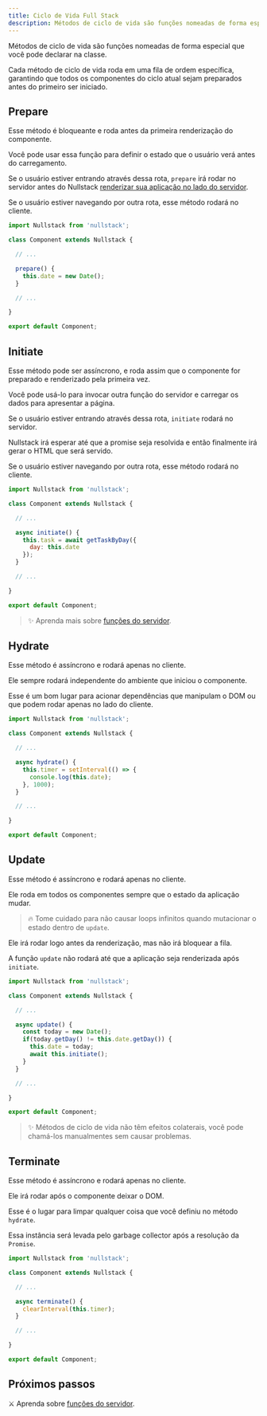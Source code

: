 ```yaml
---
title: Ciclo de Vida Full Stack
description: Métodos de ciclo de vida são funções nomeadas de forma especial que você pode declarar na classe
---
```


Métodos de ciclo de vida são funções nomeadas de forma especial que você pode declarar na classe.

Cada método de ciclo de vida roda em uma fila de ordem específica, garantindo que todos os componentes do ciclo atual sejam preparados antes do primeiro ser iniciado.

## Prepare

Esse método é bloqueante e roda antes da primeira renderização do componente.

Você pode usar essa função para definir o estado que o usuário verá antes do carregamento.

Se o usuário estiver entrando através dessa rota, `prepare` irá rodar no servidor antes do Nullstack [renderizar sua aplicação no lado do servidor](/pt-br/renderizando-no-servidor).

Se o usuário estiver navegando por outra rota, esse método rodará no cliente.

```jsx
import Nullstack from 'nullstack';

class Component extends Nullstack {

  // ...

  prepare() {
    this.date = new Date();
  }

  // ...

}

export default Component;
```

## Initiate

Esse método pode ser assíncrono, e roda assim que o componente for preparado e renderizado pela primeira vez.

Você pode usá-lo para invocar outra função do servidor e carregar os dados para apresentar a página.

Se o usuário estiver entrando através dessa rota, `initiate` rodará no servidor.

Nullstack irá esperar até que a promise seja resolvida e então finalmente irá gerar o HTML que será servido.

Se o usuário estiver navegando por outra rota, esse método rodará no cliente.

```jsx
import Nullstack from 'nullstack';

class Component extends Nullstack {

  // ...

  async initiate() {
    this.task = await getTaskByDay({
      day: this.date
    });
  }

  // ...

}

export default Component;
```
> ✨ Aprenda mais sobre [funções do servidor](/pt-br/funcoes-de-servidor).

## Hydrate

Esse método é assíncrono e rodará apenas no cliente.

Ele sempre rodará independente do ambiente que iniciou o componente.

Esse é um bom lugar para acionar dependências que manipulam o DOM ou que podem rodar apenas no lado do cliente.

```jsx
import Nullstack from 'nullstack';

class Component extends Nullstack {

  // ...

  async hydrate() {
    this.timer = setInterval(() => {
      console.log(this.date);
    }, 1000);
  }

  // ...

}

export default Component;
```

## Update

Esse método é assíncrono e rodará apenas no cliente.

Ele roda em todos os componentes sempre que o estado da aplicação mudar.

> 🔥 Tome cuidado para não causar loops infinitos quando mutacionar o estado dentro de `update`.

Ele irá rodar logo antes da renderização, mas não irá bloquear a fila.

A função `update` não rodará até que a aplicação seja renderizada após `initiate`.

```jsx
import Nullstack from 'nullstack';

class Component extends Nullstack {

  // ...

  async update() {
    const today = new Date();
    if(today.getDay() != this.date.getDay()) {
      this.date = today;
      await this.initiate();
    }
  }

  // ...

}

export default Component;
```

> ✨ Métodos de ciclo de vida não têm efeitos colaterais, você pode chamá-los manualmentes sem causar problemas.

## Terminate

Esse método é assíncrono e rodará apenas no cliente.

Ele irá rodar após o componente deixar o DOM.

Esse é o lugar para limpar qualquer coisa que você definiu no método `hydrate`.

Essa instância será levada pelo garbage collector após a resolução da `Promise`.

```jsx
import Nullstack from 'nullstack';

class Component extends Nullstack {

  // ...

  async terminate() {
    clearInterval(this.timer);
  }

  // ...

}

export default Component;
```

## Próximos passos

⚔ Aprenda sobre [funções do servidor](/pt-br/funcoes-de-servidor).
